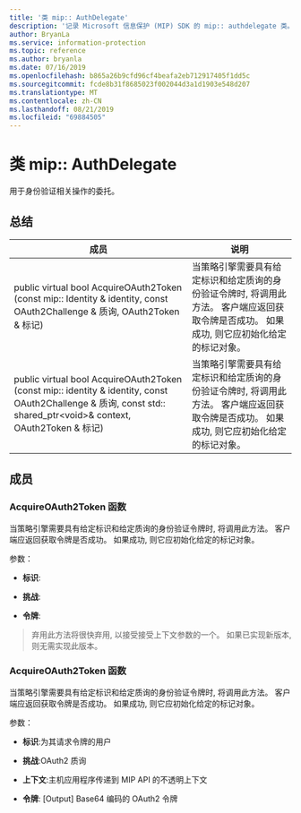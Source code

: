 ```yaml
---
title: '类 mip:: AuthDelegate'
description: '记录 Microsoft 信息保护 (MIP) SDK 的 mip:: authdelegate 类。'
author: BryanLa
ms.service: information-protection
ms.topic: reference
ms.author: bryanla
ms.date: 07/16/2019
ms.openlocfilehash: b865a26b9cfd96cf4beafa2eb712917405f1dd5c
ms.sourcegitcommit: fcde8b31f8685023f002044d3a1d1903e548d207
ms.translationtype: MT
ms.contentlocale: zh-CN
ms.lasthandoff: 08/21/2019
ms.locfileid: "69884505"
---
```

# <a name="class-mipauthdelegate"></a>类 mip:: AuthDelegate 
用于身份验证相关操作的委托。
  
## <a name="summary"></a>总结
 成员                        | 说明                                
--------------------------------|---------------------------------------------
public virtual bool AcquireOAuth2Token (const mip:: Identity & identity, const OAuth2Challenge & 质询, OAuth2Token & 标记)  |  当策略引擎需要具有给定标识和给定质询的身份验证令牌时, 将调用此方法。 客户端应返回获取令牌是否成功。 如果成功, 则它应初始化给定的标记对象。
public virtual bool AcquireOAuth2Token (const mip:: identity & identity, const OAuth2Challenge & 质询, const std:: shared_ptr\<void\>& context, OAuth2Token & 标记)  |  当策略引擎需要具有给定标识和给定质询的身份验证令牌时, 将调用此方法。 客户端应返回获取令牌是否成功。 如果成功, 则它应初始化给定的标记对象。
  
## <a name="members"></a>成员
  
### <a name="acquireoauth2token-function"></a>AcquireOAuth2Token 函数
当策略引擎需要具有给定标识和给定质询的身份验证令牌时, 将调用此方法。 客户端应返回获取令牌是否成功。 如果成功, 则它应初始化给定的标记对象。

参数：  
* **标识**: 


* **挑战**: 


* **令牌**: 


> 弃用此方法将很快弃用, 以接受接受上下文参数的一个。 如果已实现新版本, 则无需实现此版本。
  
### <a name="acquireoauth2token-function"></a>AcquireOAuth2Token 函数
当策略引擎需要具有给定标识和给定质询的身份验证令牌时, 将调用此方法。 客户端应返回获取令牌是否成功。 如果成功, 则它应初始化给定的标记对象。

参数：  
* **标识**:为其请求令牌的用户 


* **挑战**:OAuth2 质询 


* **上下文**:主机应用程序传递到 MIP API 的不透明上下文 


* **令牌**: [Output] Base64 编码的 OAuth2 令牌

